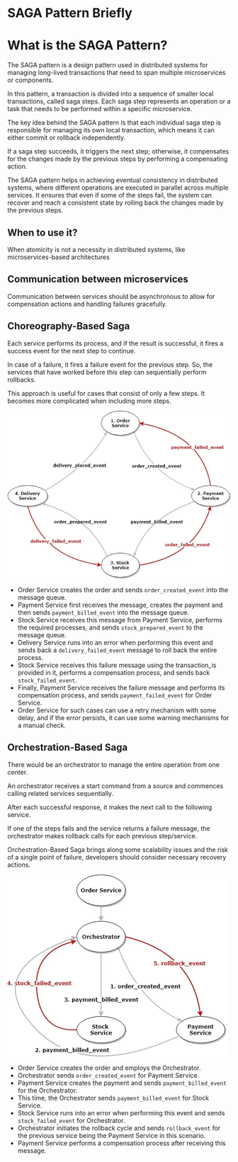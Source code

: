 # SAGA Pattern Briefly

# What is the SAGA Pattern?

The SAGA pattern is a design pattern used in distributed systems for managing long-lived transactions that need to span multiple microservices or components.

In this pattern, a transaction is divided into a sequence of smaller local transactions, called saga steps. Each saga step represents an operation or a task that needs to be performed within a specific microservice.

The key idea behind the SAGA pattern is that each individual saga step is responsible for managing its own local transaction, which means it can either commit or rollback independently.

If a saga step succeeds, it triggers the next step; otherwise, it compensates for the changes made by the previous steps by performing a compensating action.

The SAGA pattern helps in achieving eventual consistency in distributed systems, where different operations are executed in parallel across multiple services. It ensures that even if some of the steps fail, the system can recover and reach a consistent state by rolling back the changes made by the previous steps.


## When to use it?

When atomicity is not a necessity in distributed systems, like microservices-based architectures


## Communication between microservices

Communication between services should be asynchronous to allow for compensation actions and handling failures gracefully.


## Choreography-Based Saga

Each service performs its process, and if the result is successful, it fires a success event for the next step to continue.

In case of a failure, it fires a failure event for the previous step. So, the services that have worked before this step can sequentially perform rollbacks.

This approach is useful for cases that consist of only a few steps. It becomes more complicated when including more steps.

![](chroreogpahy-saga.png)

- Order Service creates the order and sends `order_created_event` into the message queue.
- Payment Service first receives the message, creates the payment and then sends `payment_billed_event` into the message queue.
- Stock Service receives this message from Payment Service, performs the required processes, and sends `stock_prepared_event` to the message queue.
- Delivery Service runs into an error when performing this event and sends back a `delivery_failed_event` message to roll back the entire process.
- Stock Service receives this failure message using the transaction_is provided in it, performs a compensation process, and sends back `stock_failed_event`.
- Finally, Payment Service receives the failure message and performs its compensation process, and sends `payment_failed_event` for Order Service.
- Order Service for such cases can use a retry mechanism with some delay, and if the error persists, it can use some warning mechanisms for a manual check.


## Orchestration-Based Saga

There would be an orchestrator to manage the entire operation from one center.

An orchestrator receives a start command from a source and commences calling related services sequentially.

After each successful response, it makes the next call to the following service.

If one of the steps fails and the service returns a failure message, the orchestrator makes rollback calls for each previous step/service.

Orchestration-Based Saga brings along some scalability issues and the risk of a single point of failure, developers should consider necessary recovery actions.

![](orchestration-saga.png)

- Order Service creates the order and employs the Orchestrator.
- Orchestrator sends `order_created_event` for Payment Service.
- Payment Service creates the payment and sends `payment_billed_event` for the Orchestrator.
- This time, the Orchestrator sends `payment_billed_event` for Stock Service.
- Stock Service runs into an error when performing this event and sends `stock_failed_event` for Orchestrator.
- Orchestrator initiates the rollback cycle and sends `rollback_event` for the previous service being the Payment Service in this scenario.
- Payment Service performs a compensation process after receiving this message.